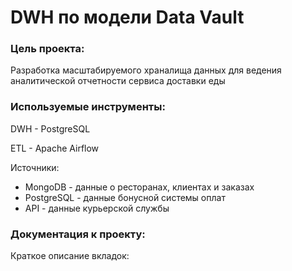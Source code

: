 # DWH по модели Data Vault

### Цель проекта:
Разработка масштабируемого храналища данных для ведения аналитической отчетности сервиса доставки еды

### Используемые инструменты:

DWH - PostgreSQL

ETL - Apache Airflow

Источники:

- MongoDB - данные о ресторанах, клиентах и заказах
- PostgreSQL - данные бонусной системы оплат
- API - данные курьерской службы

### Документация к проекту:

Краткое описание вкладок:


